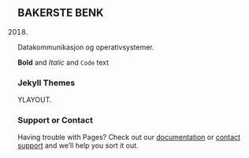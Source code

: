 ## BAKERSTE BENK
2018.
Datakommunikasjon og operativsystemer.


**Bold** and _Italic_ and `Code` text


### Jekyll Themes

YLAYOUT.
 
### Support or Contact

Having trouble with Pages? Check out our [documentation](https://help.github.com/categories/github-pages-basics/) or [contact support](https://github.com/contact) and we’ll help you sort it out.

